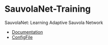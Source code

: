 # SauvolaNet-Training
SauvolaNet: Learning Adaptive Sauvola Network

- [Documentation](https://mohamadmansourx.github.io/SauvolaNet-Training)
- [ConfigFile](https://mohamadmansourx.github.io/SauvolaNet-Training/docs/Training_Config)
